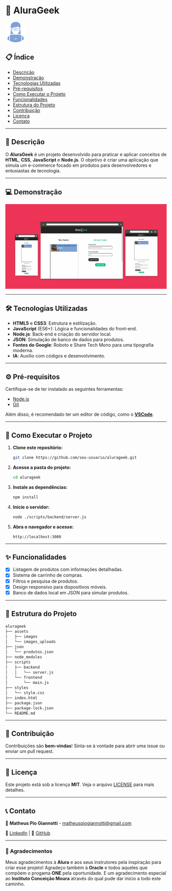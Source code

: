 
# 🚀 AluraGeek

![AluraGeek Logo](./assets/images/alurageek.png)

## 📋 Índice
- [Descrição](#-descrição)
- [Demonstração](#-demonstração)
- [Tecnologias Utilizadas](#-tecnologias-utilizadas)
- [Pré-requisitos](#-pré-requisitos)
- [Como Executar o Projeto](#-como-executar-o-projeto)
- [Funcionalidades](#-funcionalidades)
- [Estrutura do Projeto](#-estrutura-do-projeto)
- [Contribuição](#-contribuição)
- [Licença](#-licença)
- [Contato](#-contato)

---

## 📝 Descrição
O **AluraGeek** é um projeto desenvolvido para praticar e aplicar conceitos de **HTML**, **CSS**, **JavaScript** e **Node.js**. O objetivo é criar uma aplicação que simula um e-commerce focado em produtos para desenvolvedores e entusiastas de tecnologia.

---

## 💻 Demonstração
![AluraGeek Mockup](./AluraGeek.png)

---

## 🛠 Tecnologias Utilizadas
- **HTML5** e **CSS3**: Estrutura e estilização.
- **JavaScript** (ES6+): Lógica e funcionalidades do front-end.
- **Node.js**: Back-end e criação do servidor local.
- **JSON**: Simulação de banco de dados para produtos.
- **Fontes do Google**: Roboto e Share Tech Mono para uma tipografia moderna.
- **IA**: Auxílio com códigos e desenvolvimento.

---

## ⚙️ Pré-requisitos
Certifique-se de ter instalado as seguintes ferramentas:
- [Node.js](https://nodejs.org/)
- [Git](https://git-scm.com/)

Além disso, é recomendado ter um editor de código, como o **[VSCode](https://code.visualstudio.com/)**.

---

## 🚀 Como Executar o Projeto
1. **Clone este repositório:**
   ```bash
   git clone https://github.com/seu-usuario/alurageek.git
   ```
2. **Acesse a pasta do projeto:**
   ```bash
   cd alurageek
   ```
3. **Instale as dependências:**
   ```bash
   npm install
   ```
4. **Inicie o servidor:**
   ```bash
   node ./scripts/backend/server.js
   ```
5. **Abra o navegador e acesse:**
   ```
   http://localhost:3000
   ```

---

## ✨ Funcionalidades
- [x] Listagem de produtos com informações detalhadas.
- [x] Sistema de carrinho de compras.
- [x] Filtros e pesquisa de produtos.
- [x] Design responsivo para dispositivos móveis.
- [x] Banco de dados local em JSON para simular produtos.

---

## 📁 Estrutura do Projeto

```plaintext
alurageek
├── assets
│   ├── images
│   └── images_uploads
├── json
│   └── produtos.json
├── node_modules
├── scripts
│   ├── backend
│   │   └── server.js
│   └── frontend
│       └── main.js
├── styles
│   └── style.css
├── index.html
├── package.json
├── package-lock.json
└── README.md
```

---

## 🤝 Contribuição
Contribuições são **bem-vindas**! Sinta-se à vontade para abrir uma issue ou enviar um pull request.

---

## 📄 Licença
Este projeto está sob a licença **MIT**. Veja o arquivo [LICENSE](LICENSE) para mais detalhes.

---

## 📞 Contato
📧 **Matheus Pio Giannotti** - [matheuspiogiannotti@gmail.com](matheuspiogiannotti@gmail.com)

💼 [LinkedIn](https://www.linkedin.com) | 🐙 [GitHub](https://github.com)

---

### 🌟 Agradecimentos
Meus agradecimentos à **Alura** e aos seus instrutores pela inspiração para criar esse projeto!
Agradeço também à **Oracle** e todos aqueles que compõem o progama **ONE** pela oportunidade.
E um agradecimento especial ao **Instituto Conceição Moura** através do qual pude dar inicio a
todo este caminho.
